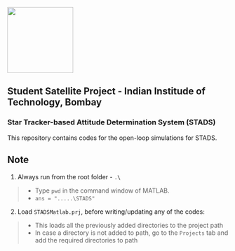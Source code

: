 [<img src="https://www.aero.iitb.ac.in/satlab/images/IITBSSP2019.png" width="150"/>](image.png) 

## Student Satellite Project - Indian Institude of Technology, Bombay

### Star Tracker-based Attitude Determination System (STADS)

This repository contains codes for the open-loop simulations for STADS.


## Note
 1. Always run from the root folder - `.\`
 >   * Type `pwd` in the command window of MATLAB.
  >  *  `ans = ".....\STADS"`

2. Load `STADSMatlab.prj`, before writing/updating any of the codes:
> * This loads all the previously added directories to the project path
> * In case a directory is not added to path, go to the `Projects` tab and add the required directories to path